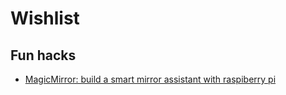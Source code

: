 # Wishlist

## Fun hacks

- [MagicMirror: build a smart mirror assistant with raspiberry pi](https://github.com/MichMich/MagicMirror)
